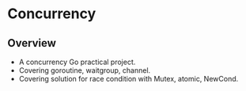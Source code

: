 # Concurrency

## Overview

- A concurrency Go practical project.
- Covering goroutine, waitgroup, channel.
- Covering solution for race condition with Mutex, atomic, NewCond.

